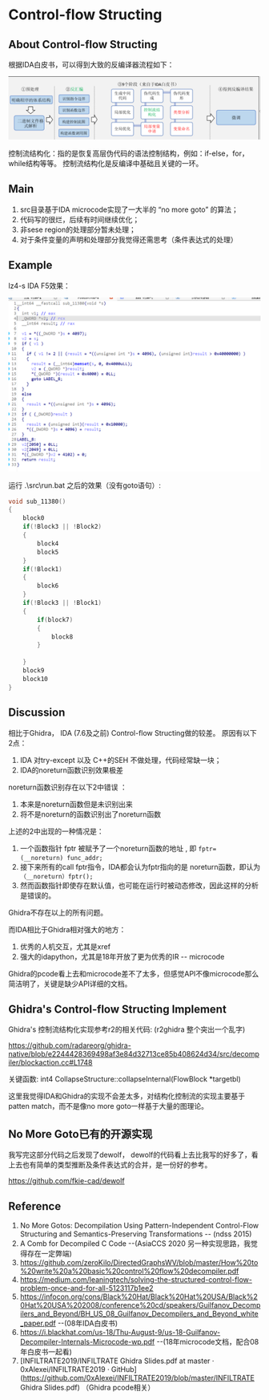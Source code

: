 #  Control-flow Structing

## About  Control-flow Structing 

 根据IDA白皮书，可以得到大致的反编译器流程如下：

![](./picture/decompiler.png)



控制流结构化：指的是恢复高层伪代码的语法控制结构，例如：if-else，for，while结构等等。 控制流结构化是反编译中基础且关键的一环。

## Main
1. src目录基于IDA microcode实现了一大半的 “no more goto” 的算法；
2. 代码写的很烂，后续有时间继续优化；
3. 非sese region的处理部分暂未处理；
4. 对于条件变量的声明和处理部分我觉得还需思考（条件表达式的处理）

## Example

lz4-s IDA F5效果：

![](./picture/ida.png)



运行 .\src\run.bat 之后的效果（没有goto语句）: 

```c
void sub_11380() 
{
	block0
    if(!Block3 || !Block2)
    {
        block4
        block5
    }
    if(!Block1)
    {
        block6
    }
    if(!Block3 || !Block1)
    {
        if(block7)
        {
            block8
        }
        
    }
    block9
    block10
}
```

## Discussion

相比于Ghidra， IDA (7.6及之前) Control-flow Structing做的较差。 原因有以下2点：
1. IDA 对try-except 以及 C++的SEH 不做处理，代码经常缺一块；
2. IDA的noreturn函数识别效果极差

noreturn函数识别存在以下2中错误 ：
1. 本来是noreturn函数但是未识别出来
2. 将不是noreturn的函数识别出了noreturn函数

上述的2中出现的一种情况是：
1. 一个函数指针 fptr 被赋予了一个noreturn函数的地址 , 即 `fptr= (__noreturn) func_addr; `
2. 接下来所有的call fptr指令，IDA都会认为fptr指向的是 noreturn函数，即认为 `（__noreturn）fptr();`
3. 然而函数指针即使存在默认值，也可能在运行时被动态修改，因此这样的分析是错误的。

Ghidra不存在以上的所有问题。

而IDA相比于Ghidra相对强大的地方：

1. 优秀的人机交互，尤其是xref
2. 强大的idapython，尤其是18年开放了更为优秀的IR -- microcode

Ghidra的pcode看上去和microcode差不了太多，但感觉API不像microcode那么简洁明了，关键是缺少API详细的文档。

## Ghidra's  Control-flow Structing Implement

Ghidra's  控制流结构化实现参考r2的相关代码:  (r2ghidra 整个突出一个乱字)

https://github.com/radareorg/ghidra-native/blob/e2244428369498af3e84d32713ce85b408624d34/src/decompiler/blockaction.cc#L1748

关键函数:  int4 CollapseStructure::collapseInternal(FlowBlock *targetbl)

这里我觉得IDA和Ghidra的实现不会差太多，对结构化控制流的实现主要基于patten match，而不是像no more goto一样基于大量的图理论。

## No More Goto已有的开源实现

我写完这部分代码之后发现了dewolf， dewolf的代码看上去比我写的好多了，看上去也有简单的类型推断及条件表达式的合并，是一份好的参考。 

https://github.com/fkie-cad/dewolf

## Reference

1. No More Gotos: Decompilation Using Pattern-Independent Control-Flow Structuring and Semantics-Preserving Transformations -- (ndss 2015)
2. A Comb for Decompiled C Code --(AsiaCCS 2020  另一种实现思路，我觉得存在一定弊端)
3. https://github.com/zeroKilo/DirectedGraphsWV/blob/master/How%20to%20write%20a%20basic%20control%20flow%20decompiler.pdf
4. https://medium.com/leaningtech/solving-the-structured-control-flow-problem-once-and-for-all-5123117b1ee2
5. https://infocon.org/cons/Black%20Hat/Black%20Hat%20USA/Black%20Hat%20USA%202008/conference%20cd/speakers/Guilfanov_Decompilers_and_Beyond/BH_US_08_Guilfanov_Decompilers_and_Beyond_white_paper.pdf --(08年IDA白皮书)
4. https://i.blackhat.com/us-18/Thu-August-9/us-18-Guilfanov-Decompiler-Internals-Microcode-wp.pdf --(18年microcode文档，配合08年白皮书一起看)
4. [INFILTRATE2019/INFILTRATE Ghidra Slides.pdf at master · 0xAlexei/INFILTRATE2019 · GitHub](https://github.com/0xAlexei/INFILTRATE2019/blob/master/INFILTRATE Ghidra Slides.pdf) （Ghidra pcode相关）
